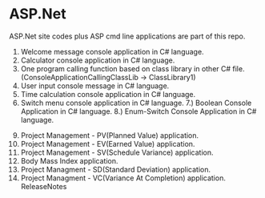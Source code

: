ASP.Net
=======

ASP.Net site codes plus ASP cmd line applications are part of this repo. 

1) Welcome message console application in C# language. 
2) Calculator console application in C# language. 
3) One program calling function based on class library in other C# file.(ConsoleApplicationCallingClassLib -> ClassLibrary1)
4) User input console message in C# language. 
5) Time calculation console application in C# language. 
6) Switch menu console application in C# language. 
7.) Boolean Console Application in C# language. 
8.) Enum-Switch Console Application in C# language.
9. Project Management - PV(Planned Value) application.
10. Project Management - EV(Earned Value) application. 
11. Project Management - SV(Schedule Variance) application.
12. Body Mass Index application.
13. Project Managment - SD(Standard Deviation) application.
14. Project Managment - VC(Variance At Completion) application.
ReleaseNotes
